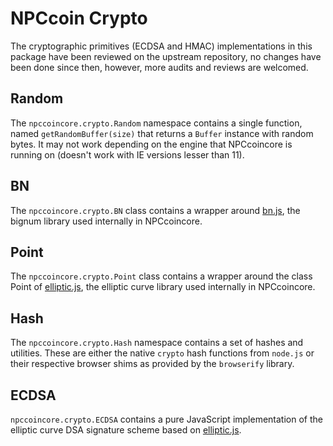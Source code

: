 # NPCcoin Crypto
The cryptographic primitives (ECDSA and HMAC) implementations in this package have been reviewed on the upstream repository, no changes have been done since then, however, more audits and reviews are welcomed.

## Random
The `npccoincore.crypto.Random` namespace contains a single function, named `getRandomBuffer(size)` that returns a `Buffer` instance with random bytes. It may not work depending on the engine that NPCcoincore is running on (doesn't work with IE versions lesser than 11).

## BN
The `npccoincore.crypto.BN` class contains a wrapper around [bn.js](https://github.com/indutny/bn.js), the bignum library used internally in NPCcoincore.

## Point
The `npccoincore.crypto.Point` class contains a wrapper around the class Point of [elliptic.js](https://github.com/indutny/elliptic), the elliptic curve library used internally in NPCcoincore.

## Hash
The `npccoincore.crypto.Hash` namespace contains a set of hashes and utilities. These are either the native `crypto` hash functions from `node.js` or their respective browser shims as provided by the `browserify` library.

## ECDSA
`npccoincore.crypto.ECDSA` contains a pure JavaScript implementation of the elliptic curve DSA signature scheme based on [elliptic.js](https://github.com/indutny/elliptic).
